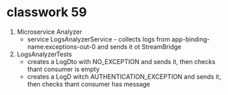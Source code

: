 # classwork 59

1. Microservice Analyzer
   - service LogsAnalyzerService - collects logs from app-binding-name:exceptions-out-0 and sends it ot StreamBridge
1. LogsAnalyzerTests
   - creates a LogDto with NO_EXCEPTION and sends it, then checks thant consumer is empty
   - creates a LogD witch AUTHENTICATION_EXCEPTION and sends it, then checks thant consumer has message
